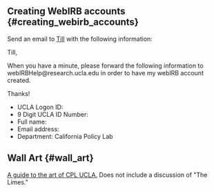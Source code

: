 ## Creating WebIRB accounts {#creating_webirb_accounts}

Send an email to [Till](mailto:tvwachter@gmail.com) with the following
information:

Till,

When you have a minute, please forward the following information to
webIRBHelp\@research.ucla.edu in order to have my webIRB account
created.

Thanks!

-   UCLA Logon ID:
-   9 Digit UCLA ID Number:
-   Full name:
-   Email address:
-   Department: California Policy Lab

## Wall Art {#wall_art}

[A guide to the art of CPL UCLA.](/Wall_art "wikilink") Does not include
a discussion of \"The Limes.\"